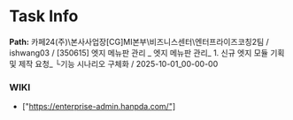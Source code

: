 # Task Info

**Path:** 카페24(주)\본사사업장\[CG]MI본부\비즈니스센터\엔터프라이즈코칭2팀 / ishwang03 / [350615] 엣지 메뉴판 관리 _ 엣지 메뉴판 관리_ 1. 신규 엣지 모듈 기획 및 제작 요청_ └기능 시나리오 구체화 / 2025-10-01_00-00-00

### WIKI
- ["https://enterprise-admin.hanpda.com/"]

